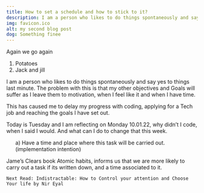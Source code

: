 ```yaml
---
title: How to set a schedule and how to stick to it?
description: I am a person who likes to do things spontaneously and say yes to things last minute. The problem with this is that my other objectives and Goals will suffer as I leave them to motivation, when I feel like it and when I have time. 
img: favicon.ico
alt: my second blog post
dog: Something finee
---
```

Again we go again
1. Potatoes
2. Jack and jill


<div>
<p>
I am a person who likes to do things spontaneously and say yes to things last minute. The problem with this is that my other objectives and Goals will suffer as I leave them to motivation, when I feel like it and when I have time. 

This has caused me to delay my progress with coding, applying for a Tech job and reaching the goals I have set out. 

</p>

<p>
    Today is Tuesday and I am reflecting on Monday 10.01.22, why didn’t I code, when I said I would.  And what can I do to change that this week. 
    <ul>
    a)	Have a time and place where this task will be carried out. (implementation intention)
    </ul>
    Jame’s Clears book Atomic habits, informs us that we are more likely to carry out a task if its written down, and a time associated to it. 

    Next Read: Indistractable: How to Control your attention and Choose Your life by Nir Eyal

</div>